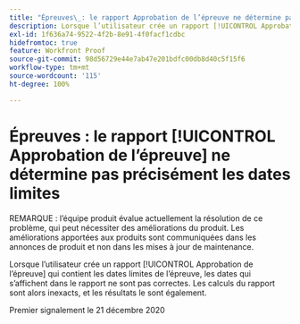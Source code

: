 ```yaml
---
title: "Épreuves\_: le rapport Approbation de l’épreuve ne détermine pas précisément les dates limites"
description: Lorsque l’utilisateur crée un rapport [!UICONTROL Approbation de l’épreuve] qui contient les dates limites de l’épreuve, les dates qui s’affichent dans le rapport ne sont pas correctes. Les calculs du rapport sont alors inexacts, et les résultats le sont également.
exl-id: 1f636a74-9522-4f2b-8e91-4f0facf1cdbc
hidefromtoc: true
feature: Workfront Proof
source-git-commit: 98d56729e44e7ab47e201bdfc00db8d40c5f15f6
workflow-type: tm+mt
source-wordcount: '115'
ht-degree: 100%

---
```


# Épreuves : le rapport [!UICONTROL Approbation de l’épreuve] ne détermine pas précisément les dates limites

<!--Converted to story-->

REMARQUE : l’équipe produit évalue actuellement la résolution de ce problème, qui peut nécessiter des améliorations du produit. Les améliorations apportées aux produits sont communiquées dans les annonces de produit et non dans les mises à jour de maintenance.

Lorsque l’utilisateur crée un rapport [!UICONTROL Approbation de l’épreuve] qui contient les dates limites de l’épreuve, les dates qui s’affichent dans le rapport ne sont pas correctes. Les calculs du rapport sont alors inexacts, et les résultats le sont également.

Premier signalement le 21 décembre 2020
